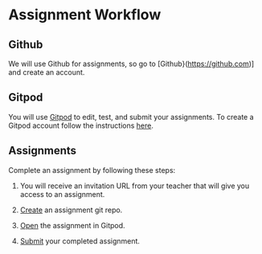 # Assignment Workflow

## Github
We will use Github for assignments, so go to 
[Github}(https://github.com)] and create an account.

## Gitpod
You will use [Gitpod](https://gitpod.io) to edit, test, and submit your assignments.
To create a Gitpod account follow the instructions [here](../assignments/setup-gitpod). 

## Assignments
Complete an assignment by following these steps:

1) You will receive an invitation URL from your teacher that will give you access to an assignment.

2) [Create](../assignments/create-assignment) an assignment git repo.

3) [Open](../assignments/open-gitpod) the assignment in Gitpod.

4) [Submit](../assignments/submit-assignment) your completed assignment.